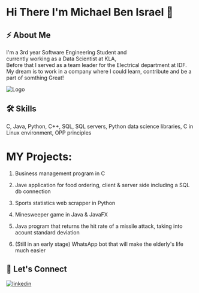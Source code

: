 
# Hi There I'm Michael Ben Israel   👋

## ⚡ About Me
I'm a 3rd year Software Engineering Student and\
currently working as a Data Scientist at KLA,\
Before that I served as a team leader for the Electrical department at IDF.\
My dream is to work in a company where I could learn, contribute and be a part of somthing Great!

![Logo](https://media.istockphoto.com/vectors/dream-big-silhouette-of-man-with-raised-arms-looking-at-the-open-to-vector-id1252341000?k=20&m=1252341000&s=612x612&w=0&h=F-pFF46SoeCsUVO0HMzhH6W6tBOVRH_1L2x87bgvDiI=)

## 🛠 Skills
C, Java, Python, C++, SQL,
SQL servers, Python data science libraries, C in Linux environment, OPP principles


# MY Projects:

1.  Business management program in C

2.  Jave application for food ordering, client & server side including a SQL db connection

3.  Sports statistics web scrapper in Python

4.  Minesweeper game in Java & JavaFX

5.  Java program that returns the hit rate of a missile attack, taking into acount standard deviation

6.  (Still in an early stage) WhatsApp bot that will make the elderly's life much easier
## 🔗 Let's Connect
[![linkedin](https://img.shields.io/badge/linkedin-0A66C2?style=for-the-badge&logo=linkedin&logoColor=white)](https://www.linkedin.com/)
